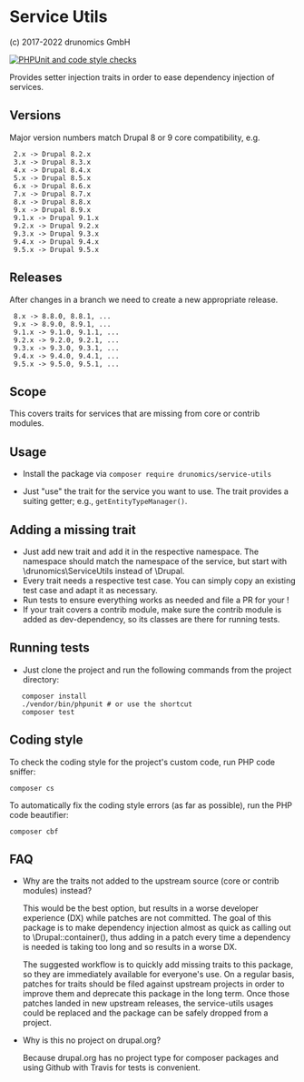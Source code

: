 # Service Utils
(c) 2017-2022 drunomics GmbH

[![PHPUnit and code style checks](https://github.com/drunomics/service-utils/actions/workflows/PHPUnit-CodeStyle.yml/badge.svg?branch=9.3.x)](https://github.com/drunomics/service-utils/actions/workflows/PHPUnit-CodeStyle.yml)


Provides setter injection traits in order to ease dependency injection of
services.

## Versions

Major version numbers match Drupal 8 or 9 core compatibility, e.g.

     2.x -> Drupal 8.2.x
     3.x -> Drupal 8.3.x
     4.x -> Drupal 8.4.x
     5.x -> Drupal 8.5.x
     6.x -> Drupal 8.6.x
     7.x -> Drupal 8.7.x
     8.x -> Drupal 8.8.x
     9.x -> Drupal 8.9.x
     9.1.x -> Drupal 9.1.x
     9.2.x -> Drupal 9.2.x
     9.3.x -> Drupal 9.3.x
     9.4.x -> Drupal 9.4.x
     9.5.x -> Drupal 9.5.x

## Releases

After changes in a branch we need to create a new appropriate release.

     8.x -> 8.8.0, 8.8.1, ...
     9.x -> 8.9.0, 8.9.1, ...
     9.1.x -> 9.1.0, 9.1.1, ...
     9.2.x -> 9.2.0, 9.2.1, ...
     9.3.x -> 9.3.0, 9.3.1, ...
     9.4.x -> 9.4.0, 9.4.1, ...
     9.5.x -> 9.5.0, 9.5.1, ...

## Scope

This covers traits for services that are missing from core or contrib modules.

## Usage

 - Install the package via `composer require drunomics/service-utils`

 - Just "use" the trait for the service you want to use. The trait provides a
   suiting getter; e.g., `getEntityTypeManager()`.

## Adding a missing trait

 - Just add new trait and add it in the respective namespace. The namespace
   should match the namespace of the service, but start with
   \drunomics\ServiceUtils instead of \Drupal.
 - Every trait needs a respective test case. You can simply copy an existing
   test case and adapt it as necessary.
 - Run tests to ensure everything works as needed and file a PR for your !
 - If your trait covers a contrib module, make sure the contrib module is added
   as dev-dependency, so its classes are there for running tests.

## Running tests
 - Just clone the project and run the following commands from the project
   directory:
```
   composer install
   ./vendor/bin/phpunit # or use the shortcut
   composer test
```

## Coding style

To check the coding style for the project's custom code, run PHP code sniffer:

    composer cs

To automatically fix the coding style errors (as far as possible), run the PHP
code beautifier:

    composer cbf

## FAQ

 - Why are the traits not added to the upstream source (core or contrib modules)
   instead?

   This would be the best option, but results in a worse developer experience
   (DX) while patches are not committed. The goal of this package is to make
   dependency injection almost as quick as calling out to \Drupal::container(),
   thus adding in a patch every time a dependency is needed is taking too long
   and so results in a worse DX.

   The suggested workflow is to quickly add missing traits to this package, so
   they are immediately available for everyone's use. On a regular basis,
   patches for traits should be filed against upstream projects in order to
   improve them and deprecate this package in the long term. Once those patches
   landed in new upstream releases, the service-utils usages could be replaced
   and the package can be safely dropped from a project.

 - Why is this no project on drupal.org?

   Because drupal.org has no project type for composer packages and using Github
   with Travis for tests is convenient.
